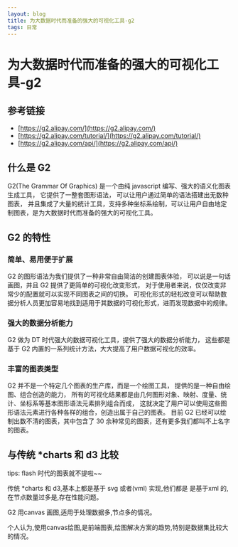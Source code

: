 ```yaml
---
layout: blog
title: 为大数据时代而准备的强大的可视化工具-g2
tags: 日常
---
```


# 为大数据时代而准备的强大的可视化工具-g2

## 参考链接

* [https://g2.alipay.com/](https://g2.alipay.com/)
* [https://g2.alipay.com/tutorial/](https://g2.alipay.com/tutorial/)
* [https://g2.alipay.com/api/](https://g2.alipay.com/api/)

## 什么是 G2

G2(The Grammar Of Graphics) 是一个由纯 javascript 编写、强大的语义化图表生成工具，
它提供了一整套图形语法，
可以让用户通过简单的语法搭建出无数种图表，
并且集成了大量的统计工具，支持多种坐标系绘制，可以让用户自由地定制图表，是为大数据时代而准备的强大的可视化工具。

## G2 的特性

### 简单、易用便于扩展

G2 的图形语法为我们提供了一种非常自由简洁的创建图表体验，
可以说是一句话画图，并且 G2 提供了更简单的可视化改变形式，
对于使用者来说，仅仅改变非常少的配置就可以实现不同图表之间的切换。
可视化形式的轻松改变可以帮助数据分析人员更加容易地找到适用于其数据的可视化形式，进而发现数据中的规律。

### 强大的数据分析能力

G2 做为 DT 时代强大的数据可视化工具，提供了强大的数据分析能力，
这些都是基于 G2 内置的一系列统计方法，大大提高了用户数据可视化的效率。

### 丰富的图表类型

G2 并不是一个特定几个图表的生产库，而是一个绘图工具，
提供的是一种自由绘图、组合创造的能力，
所有的可视化结果都是由几何图形对象、映射、度量、统计、坐标系等基本图形语法元素排列组合而成，
这就决定了用户可以使用这些图形语法元素进行各种各样的组合，创造出属于自己的图表。
目前 G2 已经可以绘制出数不清的图表，其中包含了 30 余种常见的图表，还有更多我们都叫不上名字的图表。


## 与传统 *charts 和 d3 比较

tips: flash 时代的图表就不提啦~~

传统 *charts 和 d3,基本上都是基于 svg 或者(vml) 实现,他们都是 是基于xml 的,在节点数量过多是,存在性能问题。

G2 用canvas 画图,适用于处理数据多,节点多的情况。

个人认为,使用canvas绘图,是前端图表,绘图解决方案的趋势,特别是数据集比较大的情况。




